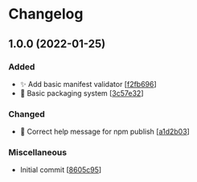 # Changelog

<a name="1.0.0"></a>
## 1.0.0 (2022-01-25)

### Added

- ✨ Add basic manifest validator [[f2fb696](https://github.com/trickypr/xpi-creator/commit/f2fb69609d2a0df2ba6fad2a0de564e5fd5d6ba6)]
- 🎉 Basic packaging system [[3c57e32](https://github.com/trickypr/xpi-creator/commit/3c57e3215a0f21abaf56c542419f84f70aa58f65)]

### Changed

- 💄 Correct help message for npm publish [[a1d2b03](https://github.com/trickypr/xpi-creator/commit/a1d2b037d0549e9cd14cb9bc1a2e2fb0e0fdf4f9)]

### Miscellaneous

- Initial commit [[8605c95](https://github.com/trickypr/xpi-creator/commit/8605c95f1d61544d7732cb960b0d56771ca1cafd)]
